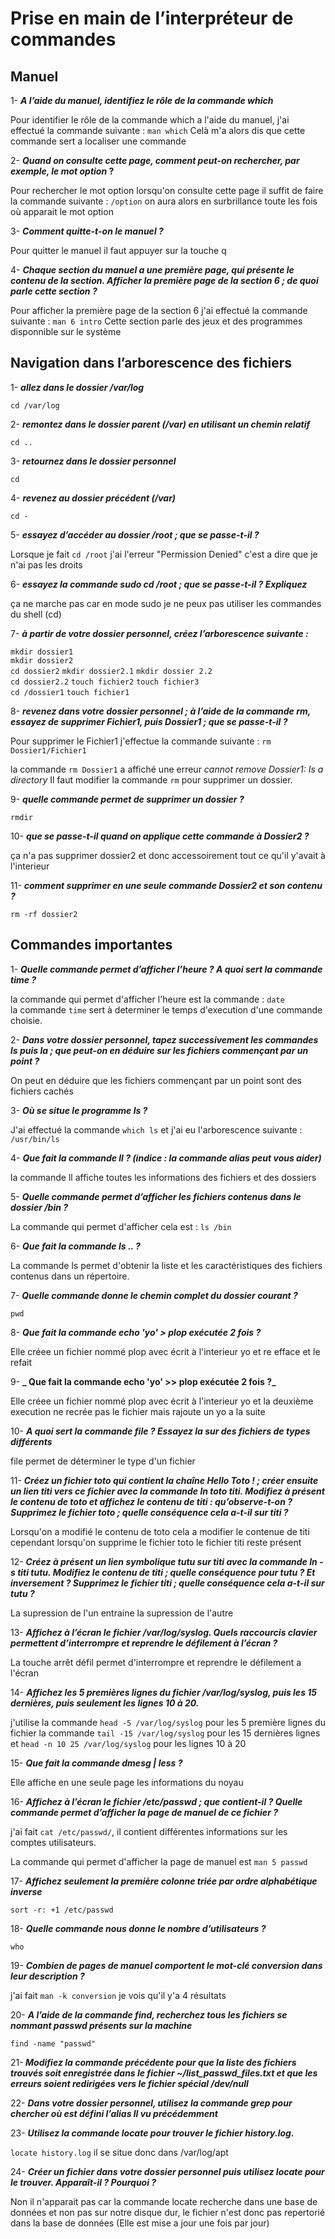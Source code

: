 # Prise en main de l’interpréteur de commandes

## Manuel

1- <b>_A l’aide du manuel, identifiez le rôle de la commande which_</b>

Pour identifier le rôle de la commande which a l'aide du manuel, j'ai effectué la commande suivante :
`man which` 
Celà m'a alors dis que cette commande sert a localiser une commande 

2- <b>_Quand on consulte cette page, comment peut-on rechercher, par exemple, le mot option_ ?</b>
 
Pour rechercher le mot option lorsqu'on consulte cette page il suffit de faire la commande suivante : `/option` on aura alors en surbrillance toute les fois où apparait le mot option 

3- <b>_Comment quitte-t-on le manuel ?_</b>

Pour quitter le manuel il faut appuyer sur la touche q 

4- <b>_Chaque section du manuel a une première page, qui présente le contenu de la section. Afficher la
première page de la section 6 ; de quoi parle cette section ?_</b>

Pour afficher la première page de la section 6 j'ai effectué la commande suivante : `man 6 intro`
Cette section parle des jeux et des programmes disponnible sur le système 

## Navigation dans l’arborescence des fichiers

1- <b>_allez dans le dossier /var/log_</b>

`cd /var/log` 

2- <b>_remontez dans le dossier parent (/var) en utilisant un chemin relatif_</b>

`cd ..`

3- <b>_retournez dans le dossier personnel_</b>

`cd`

4- <b>_revenez au dossier précédent (/var)_</b>

`cd -`

5- <b>_essayez d’accéder au dossier /root ; que se passe-t-il ?_</b>

Lorsque je fait `cd /root` j'ai l'erreur "Permission Denied" c'est a dire que je n'ai pas les droits

6-  <b>_essayez la commande sudo cd /root ; que se passe-t-il ? Expliquez_</b>

ça ne marche pas car en mode sudo je ne peux pas utiliser les commandes du shell (cd)

7-  <b>_à partir de votre dossier personnel, créez l’arborescence suivante :_</b>

`mkdir dossier1` <br> `mkdir dossier2` <br> `cd dossier2` `mkdir dossier2.1` `mkdir dossier 2.2` <br> `cd dossier2.2` `touch fichier2` `touch fichier3` <br> `cd /dossier1` `touch fichier1`

8-  <b>_revenez dans votre dossier personnel ; à l’aide de la commande rm, essayez de supprimer Fichier1, puis
Dossier1 ; que se passe-t-il ?_</b>

Pour supprimer le Fichier1 j'effectue la commande suivante : `rm Dossier1/Fichier1`

la commande `rm Dossier1` a affiché une erreur _cannot remove Dossier1: Is a directory_
Il faut modifier la commande `rm` pour supprimer un dossier.



9-  <b>_quelle commande permet de supprimer un dossier ?_</b>

`rmdir`

10- <b>_que se passe-t-il quand on applique cette commande à Dossier2 ?_</b>

ça n'a pas supprimer dossier2 et donc accessoirement tout ce qu'il y'avait à l'interieur 

11- <b>_comment supprimer en une seule commande Dossier2 et son contenu ?_</b>

`rm -rf dossier2` 

## Commandes importantes 

1- <b>_Quelle commande permet d’afficher l’heure ? A quoi sert la commande time ?_</b>

la commande qui permet d'afficher l'heure est la commande : `date` <br> la commande `time` sert à determiner le temps d'execution d'une commande choisie. 


2- <b>_Dans votre dossier personnel, tapez successivement les commandes ls puis la ; que peut-on en déduire
sur les fichiers commençant par un point ?_</b>

On peut en déduire que les fichiers commençant par un point sont des fichiers cachés 

3- <b>_Où se situe le programme ls ?_</b>

J'ai effectué la commande `which ls` et j'ai eu l'arborescence suivante : `/usr/bin/ls` 

4- <b>_Que fait la commande ll ? (indice : la commande alias peut vous aider)_</b>

la commande ll affiche toutes les informations des fichiers et des dossiers 

5- <b>_Quelle commande permet d’afficher les fichiers contenus dans le dossier /bin ?_</b>

La commande qui permet d'afficher cela est : `ls /bin`

6- <b>_Que fait la commande ls .. ?_</b>

La commande ls permet d'obtenir la liste et les caractéristiques des fichiers contenus dans un répertoire.

7- <b>_Quelle commande donne le chemin complet du dossier courant ?_</b>

`pwd`

8- <b>_Que fait la commande echo 'yo' > plop exécutée 2 fois ?_</b>

Elle créee un fichier nommé plop avec écrit à l'interieur yo et re efface et le refait 

9- <b>_ Que fait la commande echo 'yo' >> plop exécutée 2 fois ?_</b> 

Elle créee un fichier nommé plop avec écrit à l'interieur yo et la deuxième execution ne recrée pas le fichier mais rajoute un yo a la suite 

10- <b>_A quoi sert la commande file ? Essayez la sur des fichiers de types différents_ </b>

file permet de déterminer le type d'un fichier 

11- <b>_Créez un fichier toto qui contient la chaîne Hello Toto ! ; créer ensuite un lien titi vers ce fichier
avec la commande ln toto titi. Modifiez à présent le contenu de toto et affichez le contenu de titi :
qu’observe-t-on ? Supprimez le fichier toto ; quelle conséquence cela a-t-il sur titi ?_</b>

Lorsqu'on a modifié le contenu de toto cela a modifier le contenue de titi cependant lorsqu'on supprime le fichier toto le fichier titi 
reste présent

12- <b>_Créez à présent un lien symbolique tutu sur titi avec la commande ln -s titi tutu. Modifiez le
contenu de titi ; quelle conséquence pour tutu ? Et inversement ? Supprimez le fichier titi ; quelle
conséquence cela a-t-il sur tutu ?_</b>

La supression de l'un entraine la supression de l'autre 

13- <b>_Affichez à l’écran le fichier /var/log/syslog. Quels raccourcis clavier permettent d’interrompre et
reprendre le défilement à l’écran ?_</b>

La touche arrêt défil permet d'interrompre et reprendre le défilement a l'écran 

14- <b>_Affichez les 5 premières lignes du fichier /var/log/syslog, puis les 15 dernières, puis seulement les
lignes 10 à 20._</b>

j'utilise la commande `head -5 /var/log/syslog` pour les 5 première lignes du fichier 
la commande `tail -15 /var/log/syslog` pour les 15 dernières lignes et `head -n 10 25 /var/log/syslog` pour les lignes 10 à 20

15- <b>_Que fait la commande dmesg | less ?_</b>

Elle affiche en une seule page les informations du noyau 

16- <b>_Affichez à l’écran le fichier /etc/passwd ; que contient-il ? Quelle commande permet d’afficher la page
de manuel de ce fichier ?_</b>

j'ai fait `cat /etc/passwd/`,  il contient différentes informations sur les comptes utilisateurs. 

La commande qui permet d'afficher la page de manuel est `man 5 passwd` 

17- <b>_Affichez seulement la première colonne triée par ordre alphabétique inverse_</b>


`sort -r: +1 /etc/passwd` 


18- <b>_Quelle commande nous donne le nombre d’utilisateurs ?_</b>

`who` 

19- <b>_Combien de pages de manuel comportent le mot-clé conversion dans leur description ?_</b>

j'ai fait `man -k conversion` je vois qu'il y'a 4 résultats

20- <b>_A l’aide de la commande find, recherchez tous les fichiers se nommant passwd présents sur la machine_</b>

`find -name "passwd"` 

21-<b> _Modifiez la commande précédente pour que la liste des fichiers trouvés soit enregistrée dans le fichier
~/list_passwd_files.txt et que les erreurs soient redirigées vers le fichier spécial /dev/null_</b>

22- <b>_Dans votre dossier personnel, utilisez la commande grep pour chercher où est défini l’alias ll vu
précédemment_</b>

23- <b>_Utilisez la commande locate pour trouver le fichier history.log._</b>

`locate history.log` il se situe donc dans /var/log/apt

24- <b>_Créer un fichier dans votre dossier personnel puis utilisez locate pour le trouver. Apparaît-il ? Pourquoi ?_</b>

Non il n'apparait pas car la commande locate recherche dans une base de données et non pas sur notre disque dur, le fichier n'est donc pas repertorié dans la base de données (Elle est mise a jour une fois par jour) 









